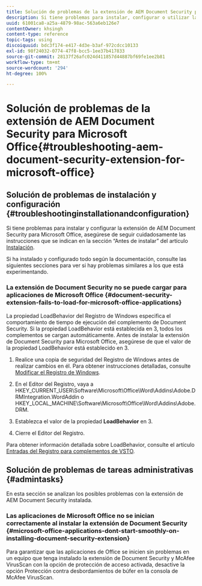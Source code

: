 ```yaml
---
title: Solución de problemas de la extensión de AEM Document Security para Microsoft Office
description: Si tiene problemas para instalar, configurar o utilizar la extensión de AEM Document Security para Microsoft Office, siga las instrucciones que se indican en este documento.
uuid: 61001ca8-a25a-4879-98ac-563a6eb126e7
contentOwner: khsingh
content-type: reference
topic-tags: using
discoiquuid: bdc3f174-e417-4d3e-b3af-972cdcc10133
exl-id: 98f24032-0774-47f8-bcc5-1ee37b417833
source-git-commit: 28137f26afc024d411857d44887bf69fe1ee2b81
workflow-type: tm+mt
source-wordcount: '294'
ht-degree: 100%

---
```


# Solución de problemas de la extensión de AEM Document Security para Microsoft Office{#troubleshooting-aem-document-security-extension-for-microsoft-office}

## Solución de problemas de instalación y configuración {#troubleshootinginstallationandconfiguration}

Si tiene problemas para instalar y configurar la extensión de AEM Document Security para Microsoft Office, asegúrese de seguir cuidadosamente las instrucciones que se indican en la sección “Antes de instalar” del artículo [Instalación](installing-configuring-aemdsext.md).

Si ha instalado y configurado todo según la documentación, consulte las siguientes secciones para ver si hay problemas similares a los que está experimentando.

### La extensión de Document Security no se puede cargar para aplicaciones de Microsoft Office {#document-security-extension-fails-to-load-for-microsoft-office-applications}

La propiedad LoadBehavior del Registro de Windows especifica el comportamiento de tiempo de ejecución del complemento de Document Security. Si la propiedad LoadBehavior está establecida en 3, todos los complementos se cargan automáticamente. Antes de instalar la extensión de Document Security para Microsoft Office, asegúrese de que el valor de la propiedad LoadBehavior está establecido en 3.

1. Realice una copia de seguridad del Registro de Windows antes de realizar cambios en él. Para obtener instrucciones detalladas, consulte [Modificar el Registro de Windows](https://support.microsoft.com/es-es/kb/136393).
1. En el Editor del Registro, vaya a HKEY_CURRENT_USER\Software\Microsoft\Office\Word\Addins\Adobe.DRMIntegration.WordAddin o HKEY_LOCAL_MACHINE\Software\Microsoft\Office\Word\Addins\Adobe.DRM.
1. Establezca el valor de la propiedad **LoadBehavior** en 3.

1. Cierre el Editor del Registro.

Para obtener información detallada sobre LoadBehavior, consulte el artículo [Entradas del Registro para complementos de VSTO](https://msdn.microsoft.com/es-es/library/bb386106.aspx#LoadBehavior).

## Solución de problemas de tareas administrativas {#admintasks}

En esta sección se analizan los posibles problemas con la extensión de AEM Document Security instalada.

### Las aplicaciones de Microsoft Office no se inician correctamente al instalar la extensión de Document Security {#microsoft-office-applications-dont-start-smoothly-on-installing-document-security-extension}

Para garantizar que las aplicaciones de Office se inicien sin problemas en un equipo que tenga instalado la extensión de Document Security y McAfee VirusScan con la opción de protección de acceso activada, desactive la opción Protección contra desbordamientos de búfer en la consola de McAfee VirusScan.
